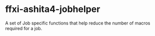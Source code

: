 # ffxi-ashita4-jobhelper

A set of Job specific functions that help reduce the number of 
macros required for a job.
